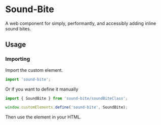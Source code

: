 # Sound-Bite

A web component for simply, performantly, and accessibly adding inline sound bites.

## Usage

### Importing

Import the custom element.

```ts
import 'sound-bite';
```

Or if you want to define it manually

```ts
import { SoundBite } from 'sound-bite/soundBiteClass';

window.customElements.define('sound-bite', SoundBite);
```

Then use the element in your HTML.
